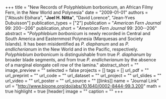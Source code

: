 +++
title = "New Records of Polyphlebium borbonicum, an African Filmy Fern, in the New World and Polynesia"
date = "2009-01-01"
authors = ["Atsushi Ebihara", "**Joel H. Nitta**", "David Lorence", "Jean-Yves Dubuisson"]
publication_types = ["2"]
publication = "_American Fern Journal_ 99: 200--206"
publication_short = "_American Fern Journal_ 99: 200--206"
abstract = "*Polyphlebium borbonicum* is newly recorded in Central and South America and Easternmost Polynesia (Marquesas and Society Islands). It has been misidentified as *P. diaphanum* and as *P. endlicherianum* in the New World and in the Pacific, respectively. *Polyphlebium borbonicum* is distinguishable from true *P. diaphanum* by broader blade segments, and from true *P. endlicherianum* by the absence of a marginal elongate cell row of the lamina."
abstract_short = ""
image_preview = ""
selected = false
projects = []
tags = []
url_pdf = ""
url_preprint = ""
url_code = ""
url_dataset = ""
url_project = ""
url_slides = ""
url_video = ""
url_poster = ""
url_source = ""
[[links]]
  name = "Journal Link"
  url = "http://www.bioone.org/doi/abs/10.1640/0002-8444-99.3.200"
math = true
highlight = true
[header]
image = ""
caption = ""
+++
